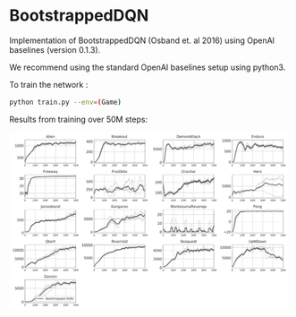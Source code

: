 # BootstrappedDQN

Implementation of BootstrappedDQN (Osband et. al 2016) using OpenAI baselines (version 0.1.3).

We recommend using the standard OpenAI baselines setup using python3.

To train the network :

```bash
python train.py --env=(Game)
```
Results from training over 50M steps:

<img src="data/bdqn_repo.png" width="500">

